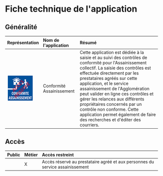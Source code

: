 # Fiche technique de l'application #

## Généralité

|Représentation| Nom de l'application |Résumé|
|:---|:---|:---|
|![picto](../img/picto_cc_asscol.png)|Conformité Assainissement|Cette application est dédiée à la saisie et au suivi des contrôles de conformité pour l'Assainissement collectif. La saisie des contrôles est effectuée directement par les prestataires agréés sur cette application, et le service assainissement de l'Agglomération peut valider en ligne ces contrôles et gérer les relances aux différents propriétaires concernés par un contrôle non conforme. Cette application permet également de faire des recherches et d'éditer des courriers.|

## Accès

|Public|Métier |Accès restreint|
|:---|:---|:---|
||X|Accès réservé au prestataire agréé et aux personnes du service assainissement|
